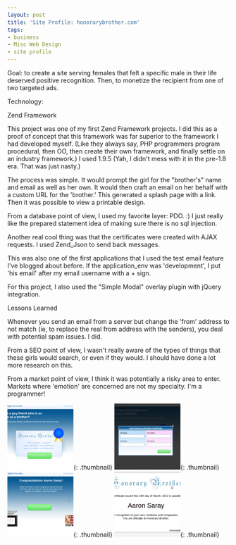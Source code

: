 ```yaml
---
layout: post
title: 'Site Profile: honorarybrother.com'
tags:
- business
- Misc Web Design
- site profile
---
```


Goal: to create a site serving females that felt a specific male in their life deserved positive recognition.  Then, to monetize the recipient from one of two targeted ads.

Technology:

Zend Framework

This project was one of my first Zend Framework projects.  I did this as a proof of concept that this framework was far superior to the framework I had developed myself.  (Like they always say, PHP programmers program procedural, then OO, then create their own framework, and finally settle on an industry framework.)  I used 1.9.5 (Yah, I didn't mess with it in the pre-1.8 era.   That was just nasty.)

The process was simple.  It would prompt the girl for the "brother's" name and email as well as her own.  It would then craft an email on her behalf with a custom URL for the 'brother.'  This generated a splash page with a link.  Then it was possible to view a printable design.

From a database point of view, I used my favorite layer: PDO. :)  I just really like the prepared statement idea of making sure there is no sql injection.

Another real cool thing was that the certificates were created with AJAX requests.  I used Zend_Json to send back messages.

This was also one of the first applications that I used the test email feature I've blogged about before.  If the application_env was 'development', I put 'his email' after my email username with a + sign.

For this project, I also used the "Simple Modal" overlay plugin with jQuery integration.

Lessons Learned

Whenever you send an email from a server but change the 'from' address to not match (ie, to replace the real from address with the senders), you deal with potential spam issues.  I did.

From a SEO point of view, I wasn't really aware of the types of things that these girls would search, or even if they would.  I should have done a lot more research on this.

From a market point of view, I think it was potentially a risky area to enter.  Markets where 'emotion' are concerned are not my specialty.  I'm a programmer!

[![](/uploads/2012/Screenshot-at-2012-03-14-185705-150x150.png)](/uploads/2012/Screenshot-at-2012-03-14-185705.png){: .thumbnail}
[![](/uploads/2012/Screenshot-at-2012-03-14-185713-150x150.png)](/uploads/2012/Screenshot-at-2012-03-14-185713.png){: .thumbnail}
[![](/uploads/2012/Screenshot-at-2012-03-14-185842-150x150.png)](/uploads/2012/Screenshot-at-2012-03-14-185842.png){: .thumbnail}
[![](/uploads/2012/Screenshot-at-2012-03-14-190442-150x150.png)](/uploads/2012/Screenshot-at-2012-03-14-190442.png){: .thumbnail}
